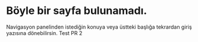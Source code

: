 # Böyle bir sayfa bulunamadı.

Navigasyon panelinden istediğin konuya veya üstteki başlığa tekrardan giriş yazısına dönebilirsin.
Test PR 2
